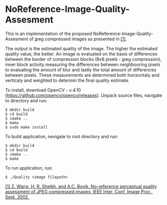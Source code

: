 
# NoReference-Image-Quality-Assesment
This is an implementation of the proposed NoReference-Image-Quality-Assesment of jpeg compressed images as presented in [[1]](https://live.ece.utexas.edu/publications/2002/zw_icip_2002_norefjpeg.pdf).  

The output is the estimated quality of the image. The higher the estimated quality value, the better. An image is evaluated on the basis of differences between the border of compression blocks (8x8 pixels - jpeg compression), inner block activity measuring the differences between neighbouring pixels to evaluating the amount of blur and lastly the total amount of differences between pixels. These measurements are determined both horizontaly and verticaly and weighted to determin the final quality estimate.

To install, download OpenCV - v.4.10 (https://github.com/opencv/opencv/releases).
Unpack source files, navigate to directory and run:
```
$ mkdir build
$ cd build
$ cmake ..
$ make
$ sudo make install
```
To build application, nevigate to root directory and run:
```
$ mkdir build
$ cd build
$ cmake ..
$ make
```
To run application, run:
```
$ ./Quality <image filepath>
```




[[1] Z. Wang, H. R. Sheikh, and A.C. Bovik. No-reference perceptual quality
assessment of JPEG compressed images. IEEE Inter. Conf. Image Proc., Sept.
2002.](https://live.ece.utexas.edu/publications/2002/zw_icip_2002_norefjpeg.pdf)
